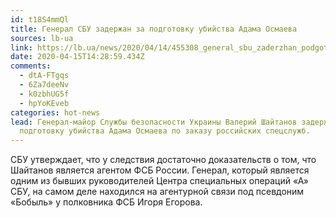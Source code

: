 ```yaml
---
id: t18S4mmQl
title: Генерал СБУ задержан за подготовку убийства Адама Осмаева
sources: lb-ua
link: https://lb.ua/news/2020/04/14/455308_general_sbu_zaderzhan_podgotovku.html
date: 2020-04-15T14:28:59.434Z
comments:
  - dtA-FTgqs
  - 6Za7deeNv
  - k0zbhUG5f
  - hpYoKEveb
categories: hot-news
lead: Генерал-майор Службы безопасности Украины Валерий Шайтанов задержан за
  подготовку убийства Адама Осмаева по заказу российских спецслужб.
---
```

СБУ утверждает, что у следствия достаточно доказательств о том, что Шайтанов является агентом ФСБ России. Генерал, который является одним из бывших руководителей Центра специальных операций «А» СБУ, на самом деле находился на агентурной связи под псевдоним «Бобыль» у полковника ФСБ Игоря Егорова.